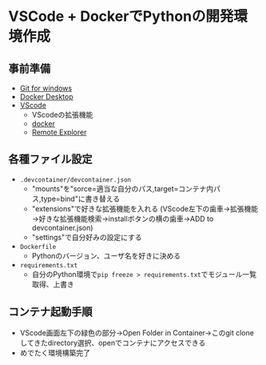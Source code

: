 # VSCode + DockerでPythonの開発環境作成
## 事前準備
* [Git for windows](https://gitforwindows.org/)
* [Docker Desktop](https://www.docker.com/products/docker-desktop/)
* [VScode](https://azure.microsoft.com/ja-jp/products/visual-studio-code/)
  * VScodeの拡張機能
  * [docker](https://marketplace.visualstudio.com/items?itemName=ms-azuretools.vscode-docker)
  * [Remote Explorer](https://marketplace.visualstudio.com/items?itemName=ms-vscode.remote-explorer)
## 各種ファイル設定
* `.devcontainer/devcontainer.json`
  * "mounts"を"sorce=適当な自分のパス,target=コンテナ内パス,type=bind"に書き替える
  * "extensions"で好きな拡張機能を入れる (VScode左下の歯車→拡張機能→好きな拡張機能検索→installボタンの横の歯車→ADD to devcontainer.json)
  * "settings"で自分好みの設定にする
* `Dockerfile`
  * Pythonのバージョン、ユーザ名を好きに決める
* `requirements.txt`
  * 自分のPython環境で`pip freeze > requirements.txt`でモジュール一覧取得、上書き
## コンテナ起動手順
* VScode画面左下の緑色の部分→Open Folder in Container→このgit cloneしてきたdirectory選択、openでコンテナにアクセスできる
* めでたく環境構築完了
